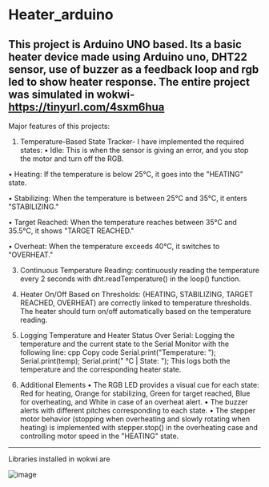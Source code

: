 # Heater_arduino

This project is Arduino UNO based. Its a basic heater device made using Arduino uno, DHT22 sensor, use of buzzer as a feedback loop and rgb led to show heater response.
The entire project was simulated in wokwi- https://tinyurl.com/4sxm6hua
---------------------------------------------------------------
Major features of this projects:

1. Temperature-Based State Tracker- I have implemented the required states:
  •	Idle: This is when the sensor is giving an error, and you stop the motor and turn off the RGB.

  •	Heating: If the temperature is below 25°C, it goes into the "HEATING" state.
  
•	Stabilizing: When the temperature is between 25°C and 35°C, it enters "STABILIZING."

•	Target Reached: When the temperature reaches between 35°C and 35.5°C, it shows "TARGET REACHED."

•	Overheat: When the temperature exceeds 40°C, it switches to "OVERHEAT."

3. Continuous Temperature Reading: continuously reading the temperature every 2 seconds with dht.readTemperature() in the loop() function.

4. Heater On/Off Based on Thresholds: (HEATING, STABILIZING, TARGET REACHED, OVERHEAT) are correctly linked to temperature thresholds. The heater should turn on/off automatically based on the temperature reading.

5. Logging Temperature and Heater Status Over Serial: Logging the temperature and the current state to the Serial Monitor with the following line:
cpp
Copy code
Serial.print("Temperature: ");
Serial.print(temp);
Serial.print(" °C  |  State: ");
This logs both the temperature and the corresponding heater state.

6. Additional Elements
•	The RGB LED provides a visual cue for each state: Red for heating, Orange for stabilizing, Green for target reached, Blue for overheating, and White in case of an overheat alert.
•	The buzzer alerts with different pitches corresponding to each state.
•	The stepper motor behavior (stopping when overheating and slowly rotating when heating) is implemented with stepper.stop() in the overheating case and controlling motor speed in the "HEATING" state.

----------------------------------------------
Libraries installed in wokwi are

![image](https://github.com/user-attachments/assets/83ecdc0b-ff41-4cc9-bf1d-56cb30fd827d)
